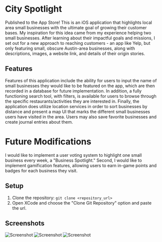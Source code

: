 # City Spotlight
Published to the App Store! This is an iOS application that highlights local area small businesses with the ultimate goal of growing their customer bases. My inspiration for this idea came from my experience helping two small businesses. After learning about their impactful goals and missions, I set out for a new approach to reaching customers - an app like Yelp, but only featuring small, obscure Austin-area businesses, along with descriptions, images, a website link, and details of their origin stories.

## Features
Features of this application include the ability for users to input the name of small businesses they would like to be featured on the app, which are then recorded in a database for future implementation. In addition, a fully functioning search tool, with filters, is available for users to browse through the specific restaurants/activities they are interested in. Finally, the application does utilize location services in order to sort businesses by distance and present a map UI that marks the different small businesses users have visited in the area. Users may also save favorite businesses and create journal entries about them.

# Future Modifications
I would like to implement a user voting system to highlight one small business every week, a "Business Spotlight." Second, I would like to implement gamification features, allowing users to earn in-game points and badges for each business they visit. 

## Setup
1. Clone the repository: `git clone <repository_url>`
2. Open XCode and choose the "Clone Git Repository" option and paste the url.

## Screenshots
![Screenshot](https://github.com/alexdlee/CitySpotlight/blob/main/Screenshot%202023-08-20%20at%206.51.31%20PM.png?raw=true)
![Screenshot](https://github.com/alexdlee/CitySpotlight/blob/main/Screenshot%202023-08-20%20at%206.51.39%20PM.png?raw=true)
![Screenshot](https://github.com/alexdlee/CitySpotlight/blob/main/Screenshot%202023-08-20%20at%206.51.47%20PM.png?raw=true)

